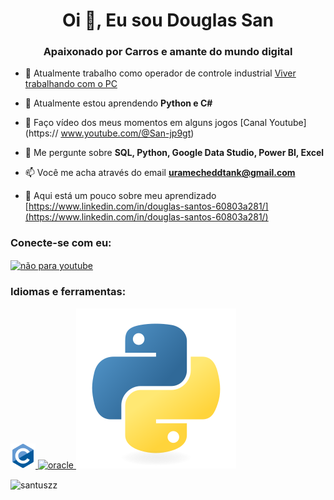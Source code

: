 <h1 align="center">Oi 👋, Eu sou Douglas San</h1>
<h3 align="center">Apaixonado por Carros e amante do mundo digital</h3>

- 🔭 Atualmente trabalho como operador de controle industrial [Viver trabalhando com o PC](https://www.ipirangaagroindustrial.com.br/)

- 🌱 Atualmente estou aprendendo **Python e C#**

- 👯 Faço vídeo dos meus momentos em alguns jogos [Canal Youtube](https:// www.youtube.com/@San-jp9gt)

- 💬 Me pergunte sobre **SQL, Python, Google Data Studio, Power BI, Excel**

- 📫 Você me acha através do email **uramecheddtank@gmail.com**

- 📄 Aqui está um pouco sobre meu aprendizado [https://www.linkedin.com/in/douglas-santos-60803a281/](https://www.linkedin.com/in/douglas-santos-60803a281/)

<h3 align="left">Conecte-se com eu:</h3>
<p align="left">
<a href="https://www.youtube.com/c/sann no youtube" target="blank"><img align="center" src= "https://raw.githubusercontent.com/rahuldkjain/github-profile-readme-generator/master/src/images/icons/Social/youtube.svg" alt="não para youtube" height="30" width=" 40" /></a>
</p>

<h3 align="left">Idiomas e ferramentas:</h3>
<p align="left"> <a href="https://www.cprogramming.com /" target="_blank" rel="noreferrer"> <img src="https://raw.githubusercontent.com/devicons/devicon/master/icons/c/c-original.svg" alt="c" width=" 40" altura="40"/> </a> <a href="https://www.oracle.com/" target="_blank" rel="noreferrer"> <img src="https://raw .githubusercontent.com/devicons/devicon/master/icons/oracle/oracle-original.svg" alt="oracle" largura="40" altura="40"/> </a> <a href="https:/ /www.python.org" target="_blank" rel="noreferrer"> <img src="https://raw.githubusercontent.com/devicons/devicon/master/icons/python/python-original.svg" alt="python" largura="40" altura="40"/> </a> </p>

<p><img align="center" src="https://github-readme-stats.vercel.app/api/top-langs?username=santuszz&show_icons=true&locale=en&layout=compact" alt=" santuszz" /></p>



<!---
- 👋 Hi, I’m @SanTuszz
- 👀 I’m interested in ...
- 🌱 I’m currently learning ...
- 💞️ I’m looking to collaborate on ...
- 📫 How to reach me ...
- 😄 Pronouns: ...
- ⚡ Fun fact: ...


SanTuszz/SanTuszz is a ✨ special ✨ repository because its `README.md` (this file) appears on your GitHub profile.
You can click the Preview link to take a look at your changes.
--->
